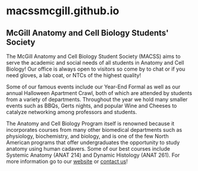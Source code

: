 # macssmcgill.github.io
## McGill Anatomy and Cell Biology Students' Society

The McGill Anatomy and Cell Biology Student Society (MACSS) aims to serve the academic and social needs of all students in Anatomy and Cell Biology! Our office is always open to visitors so come by to chat or if you need gloves, a lab coat, or NTCs of the highest quality!

Some of our famous events include our Year-End Formal as well as our annual Halloween Apartment Crawl, both of which are attended by students from a variety of departments. Throughout the year we hold many smaller events such as BBQs, Gerts nights, and popular Wine and Cheeses to catalyze networking among professors and students.

The Anatomy and Cell Biology Program itself is renowned because it incorporates courses from many other biomedical departments such as physiology, biochemistry, and biology, and is one of the few North American programs that offer undergraduates the opportunity to study anatomy using human cadavers. Some of our best courses include Systemic Anatomy (ANAT 214) and Dynamic Histology (ANAT 261). For more information go to our [website](https://macssmcgill.github.io/) or [contact us](mailto:macss.mcgill@gmail.com)!